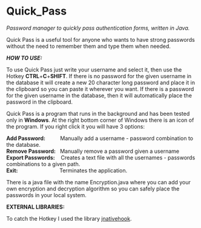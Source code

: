 # Quick_Pass
<i>Password manager to quickly pass authentication forms, written in Java.</i>


Quick Pass is a useful tool for anyone who wants to have strong passwords without the need to remember them and type them when needed.

<b><i>HOW TO USE:</i></b>

To use Quick Pass just write your username and select it, then use the Hotkey <b>CTRL</b>+<b>C</b>+<b>SHIFT</b>. If there is no password
for the given username in the database it will create a new 20 character long password and place it in the clipboard so you can paste it wherever
you want.
If there is a password for the given username in the database, then it will automatically place the password in the clipboard.

Quick Pass is a program that runs in the background and has been tested only in <b>Windows</b>. At the right bottom corner of Windows there is
an icon of the program. If you right click it you will have 3 options: 

<b>Add Password:</b> &nbsp;&nbsp;&nbsp;&nbsp;&nbsp;&nbsp;&nbsp;&nbsp; Manually add a username - password combination to the database. </br>
<b>Remove Password:</b> &nbsp; Manually remove a password given a username </br>
<b>Export Passwords:</b> &nbsp;&nbsp;&nbsp;Creates a text file with all the usernames - passwords combinations to a given path. </br>
<b>Exit:</b> &nbsp;&nbsp;&nbsp;&nbsp;&nbsp;&nbsp;&nbsp;&nbsp;&nbsp;&nbsp;&nbsp;&nbsp;&nbsp;&nbsp;&nbsp;&nbsp;&nbsp;&nbsp;&nbsp;&nbsp;&nbsp;&nbsp;&nbsp;&nbsp;&nbsp;&nbsp; Terminates the application.

There is a java file with the name Encryption.java where you can add your own encryption and decryption algorithm so you can safely place the 
passwords in your local system.

<b>EXTERNAL LIBRARIES:</b>

To catch the Hotkey I used the library <a href="https://github.com/kwhat/jnativehook">jnativehook</a>.
